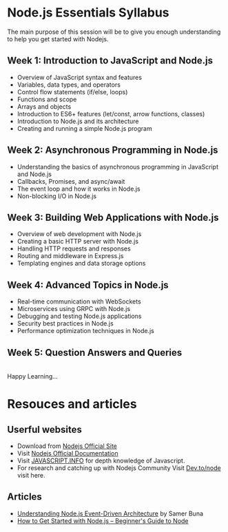 # Node.js Essentials Syllabus
The main purpose of this session will be to give you enough understanding to help you get started with Nodejs.

## Week 1: Introduction to JavaScript and Node.js
- Overview of JavaScript syntax and features
- Variables, data types, and operators
- Control flow statements (if/else, loops)
- Functions and scope
- Arrays and objects
- Introduction to ES6+ features (let/const, arrow functions, classes)
- Introduction to Node.js and its architecture
- Creating and running a simple Node.js program

## Week 2: Asynchronous Programming in Node.js
- Understanding the basics of asynchronous programming in JavaScript and Node.js
- Callbacks, Promises, and async/await
- The event loop and how it works in Node.js
- Non-blocking I/O in Node.js

## Week 3: Building Web Applications with Node.js
- Overview of web development with Node.js
- Creating a basic HTTP server with Node.js
- Handling HTTP requests and responses
- Routing and middleware in Express.js
- Templating engines and data storage options

## Week 4: Advanced Topics in Node.js
- Real-time communication with WebSockets
- Microservices using GRPC with Node.js
- Debugging and testing Node.js applications
- Security best practices in Node.js
- Performance optimization techniques in Node.js

## Week 5: Question Answers and Queries

<br>Happy Learning...</br>

# Resouces and articles
## Userful websites
- Download from [Nodejs Official Site](https://nodejs.org/en)
- Visit [Nodejs Official Documentation](https://nodejs.org/en/docs)
- Visit [JAVASCRIPT.INFO](https://javascript.info/) for depth knowledge of Javascript.
- For research and catching up with Nodejs Community Visit [Dev.to/node](https://dev.to/t/node) visit here.
## Articles
 - [Understanding Node.js Event-Driven Architecture](https://medium.com/edge-coders/understanding-node-js-event-driven-architecture-223292fcbc2d) by Samer Buna
 - [How to Get Started with Node.js – Beginner's Guide to Node](https://www.freecodecamp.org/news/introduction-to-nodejs/)
